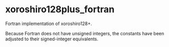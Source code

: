 # xoroshiro128plus_fortran

Fortran implementation of xoroshiro128+. 

Because Fortran does not have unsigned integers, the constants have been adjusted to their signed-integer equivalents.
